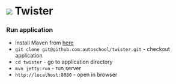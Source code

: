 # ![](https://cloud.githubusercontent.com/assets/7381057/5114304/930b4cbc-7048-11e4-846d-574e26840624.jpg) Twister

### Run application

  * Install Maven from [here](http://maven.apache.org)
  * `git clone git@github.com:autoschool/twister.git` - checkout application
  * `cd twister` - go to application directory
  * `mvn jetty:run` - run server
  * `http://localhost:8080` - open in browser

